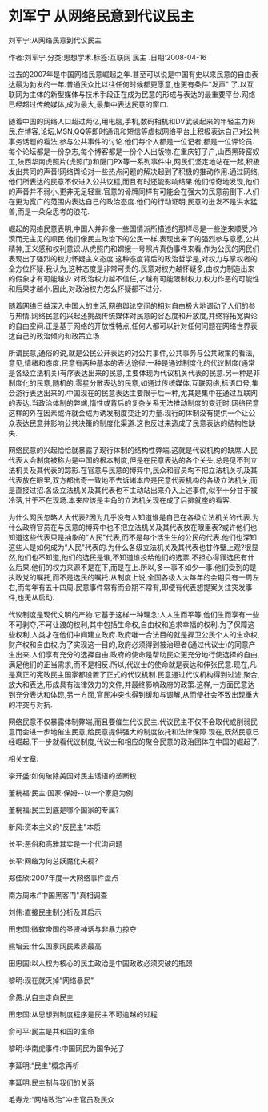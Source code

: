 # 刘军宁  从网络民意到代议民主    
    
刘军宁:从网络民意到代议民主    
作者:刘军宁.分类:思想学术.标签:互联网 民主 .日期:2008-04-16    
过去的2007年是中国网络民意崛起之年.甚至可以说是中国有史以来民意的自由表达最为勃发的一年.普通民众比以往任何时候都更愿意,也更有条件“发声" 了.以互联网为主体的新型媒体与技术手段正在成为民意的形成与表达的最重要平台.网络已经超过传统媒体,成为最大,最集中表达民意的窗口.    
随着中国的网络人口超过两亿,用电脑,手机,数码相机和DV武装起来的年轻主力网民,在博客,论坛,MSN,QQ等即时通讯和短信等虚拟网络平台上积极表达自己对公共事务话题的看法,参与公共事件的讨论.他们每个人都是一位记者,都是一位评论员.每个论坛都是一份杂志,每个博客都是一份个人出版物.在重庆钉子户,山西黑砖窑奴工,陕西华南虎照片(虎照门)和厦门PX等一系列事件中,网民们坚定地站在一起,积极发出共同的声音!网络舆论对一些热点问题的解决起到了积极的推动作用.通过网络,他们所表达的民意不仅进入公共议程,而且有时还能影响结果.他们惊奇地发现,他们的声音并不弱小,更非无足轻重.官意的骨牌同样有可能会在强大的民意前倒下.人们在更为宽广的范围内表达自己的政治态度.他们的行动证明,民意的迸发不是洪水猛兽,而是一朵朵思考的浪花.    
崛起的网络民意表明,中国人并非像一些国情派所描述的那样尽是一些逆来顺受,冷漠而无主见的顺民.他们像民主政治下的公民一样,表现出来了的强烈参与意愿,公共精神,正义感和权利意识.从虎照门和嫦娥一号照片真伪事件来看,作为公民的网民们表现出了强烈的权力怀疑主义态度.这种态度背后的政治哲学是,对权力与掌权者的全方位怀疑.我认为,这种态度是非常可贵的.民意对权力越怀疑多,由权力制造出来的假象才有可能越少.对政治权力越不信任,才越有可能限制权力,权力作恶的可能性和后果才越小.因此,对政治权力怎么怀疑都不过分.    
随着网络日益深入中国人的生活,网络舆论空间的相对自由极大地调动了人们的参与热情.网络民意的兴起还挑战传统媒体对民意的容忍度和开放度,并终将拓宽舆论的自由空间.正是基于网络的开放性特点,任何人都可以针对任何问题在网络世界表达自己的政治倾向和政策立场.    
所谓民意,通俗的说,就是公民公开表达的对公共事件,公共事务与公共政策的看法,意见,情绪和态度.民意有两种基本的表达途径:一种是通过制度化的代议制度(通常是各级立法机关)有序表达出来的民意,主要体现为代议机关代表的民意.另一种是非制度化的民意,随机的,零星分散表达的民意,如通过传统媒体,互联网络,标语口号,集会游行表达出来的.中国现在的民意表达主要限于后一种,尤其是集中在通过互联网的表达.当政治体制的弊端,惰性或背后的复杂关系无法推动制度的变迁时,网络民意这样的外在因素或许就会成为诱发制度变迁的力量.现行的体制没有提供一个让公众表达民意并影响公共决策的制度化渠道.这也反过来造成了民意表达的结构性缺失.    
网络民意的兴起恰恰就暴露了现行体制的结构性弊端.这就是代议机构的缺席.人民代表大会制度被称为是中国的根本制度,但是在民意表达的各个关头,总是见不到立法机关及其代表的踪影.在官意与民意的博弈中,民众和官员均不把立法机关机及其代表放在眼里,双方都出奇一致地不去诉诸本应是民意代表机构的各级立法机关,而是直接过招.各级立法机关及其代表也不主动站出来介入上述事件,似乎十分甘于被冷落,甘于不在现场.本来应该是主角的立法机关现在成了后排就座的看客.    
为什么网民忽略人大代表?因为几乎没有人知道谁是自己在各级立法机关的代表.为什么政府官员在与民意的博弈中也不把立法机关及其代表放在眼里表?或许他们也知道这些代表只是抽象的“人民"代表,而不是每个活生生的公民的代表.他们也深知这些人是如何成为“人民"代表的.为什么各级立法机关及其代表也甘作壁上观?很显然,他们也不知道,他们的选民是谁,不知道谁投给他们的选票,不担心得罪选民有什么后果.他们的权力来源不是在下,而是在上.所以,多一事不如少一事.他们受到的是执政党的嘱托,而不是选民的嘱托.从制度上说,全国各级人大每年的会期只有一周左右,而每年有五十四周.民意事件常有而会期不常有,即便有代表想提案关注突发事件,也无从启动.    
代议制度是现代文明的产物.它基于这样一种理念:人人生而平等,他们生而享有一些不可剥夺,不可让渡的权利,其中包括生命权,自由权和追求幸福的权利.为了保障这些权利,人类才在他们中间建立政府.政府唯一合法目的就是捍卫公民个人的生命权,财产权和自由权.为了实现这一目的,政府必须得到被治理者(通过代议士)的同意产生出来.人们享有充分的选择自由.政府的使命是帮助民众更充分地行使选择的自由,满足他们的正当需求,而不是相反.所以,代议士的使命就是表达和伸张民意.现在,凡是真正的宪政民主国家都设置了正式的代议机制.民意通过代议机构得到过滤,聚合,放大和表达,形成具有法律效力的文件,并最终影响政府的政策.这样,一方面民意达到充分表达和体现,另一方面,官民冲突也得到缓和与调解,从而使社会不致出现重大的冲突与对抗.    
网络民意不仅暴露体制弊端,而且要催生代议民主.代议民主不仅不会取代或削弱民意而会进一步地催生民意,给民意提供强大的制度依托和法律保障.现在,既然民意已经崛起,下一步就看代议制度,代议士和相应的聚合民意的政治团体在中国的崛起了.    
    
相关文章:    
李开盛:如何破除美国对民主话语的垄断权    
董桄福:民主·国家·保姆--以一个家庭为例    
董桄福:民主到底是哪个国家的专属?    
新风:资本主义的“反民主"本质    
长平:恶俗和高雅其实是一个代沟问题    
长平:网络为何总妖魔化央视?    
郑佳欣:2007年度十大网络事件盘点    
南方周末:“中国黑客门"真相调查    
刘伟:直接民主制分析及其启示    
田忠国:微软帝国的圣贤神话与非暴力掠夺    
熊培云:什么国家网民素质最高    
田忠国:以人权为核心的民主政治是中国政改必须突破的瓶颈    
黎明:现在就灭掉“网络暴民"    
俞愚:从自主走向民主    
田忠国:从思想到制度程序是民主不可逾越的过程    
俞可平:民主是共和国的生命    
黎明:华南虎事件:中国网民为国争光了    
李延明:“民主"概念再析    
李延明:民主制与我们的关系    
毛寿龙:“网络政治"冲击官员及民众